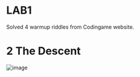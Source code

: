 # LAB1
Solved 4 warmup riddles from Codingame website.

# 2 The Descent

![image](https://user-images.githubusercontent.com/48835332/142469552-3a6e3ff9-81c2-4b0c-9c68-f7381d0bdb4b.png)

